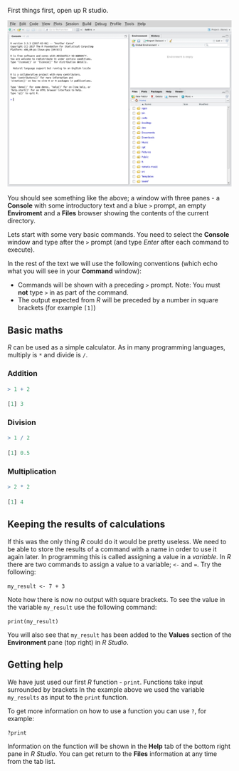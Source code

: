 First things first, open up R studio.

![R Studio at startup](images/rstudio-startup.png)

You should see something like the above; a window with three panes - a **Console** with some introductory text and a blue `>` prompt, an empty **Enviroment** and a **Files** browser showing the contents of the current directory.

Lets start with some very basic commands.
You need to select the **Console** window and type after the `>` prompt (and type *Enter* after each command to execute).

In the rest of the text we will use the following conventions (which echo what you will see in your **Command** window):

*  Commands will be shown with a preceding `>` prompt. Note: You must **not** type `>` in as part of the command.
*  The output expected from *R* will be preceded by a number in square brackets (for example `[1]`)

## Basic maths

*R* can be used as a simple calculator.
As in many programming languages, multiply is `*` and divide is `/`.


### Addition

```R
> 1 + 2

[1] 3
```

### Division

```R
> 1 / 2

[1] 0.5
```

### Multiplication

```R
> 2 * 2

[1] 4
```

## Keeping the results of calculations

If this was the only thing *R* could do it would be pretty useless.
We need to be able to store the results of a command with a name in order to use it again later.
In programming this is called assigning a value in a *variable*.
In *R* there are two commands to assign a value to a variable; `<-` and `=`.
Try the following:

`my_result <- 7 + 3`

Note how there is now no output with square brackets.
To see the value in the variable `my_result` use the following command:

`print(my_result)`

You will also see that `my_result` has been added to the **Values** section of the **Environment** pane (top right) in *R Studio*.

## Getting help

We have just used our first *R* function - `print`.
Functions take input surrounded by brackets
In the example above we used the variable `my_results` as input to the `print` function.

To get more information on how to use a function you can use `?`, for example:

`?print`

Information on the function will be shown in the **Help** tab of the bottom right pane in *R Studio*.
You can get return to the **Files** information at any time from the tab list.
